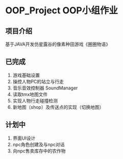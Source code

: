 # OOP_Project OOP小组作业

## 项目介绍
基于JAVA开发仿星露谷的像素种田游戏《圈圈物语》

## 已完成
1. 游戏基础设置
2. 操控人物PC的站立与行走
3. 音乐音效控制器 SoundManager
4. 读取tmx地图文件
5. 实现人物行走碰撞检测
6. 新地图（shop）及传送点的实现（切换地图）

## 计划中
1. 界面UI设计
2. npc角色创建及与npc对话
3. 向npc售卖库存中的农作物


